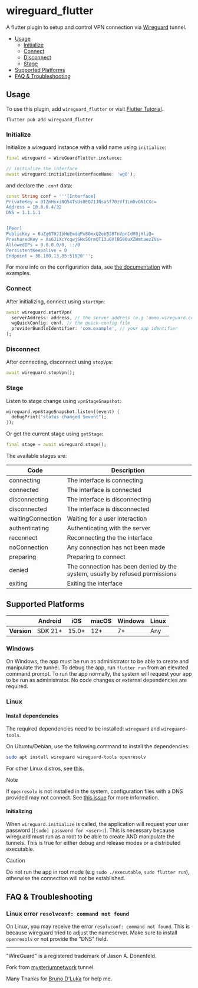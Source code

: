 # wireguard_flutter

A flutter plugin to setup and control VPN connection via [Wireguard](https://www.wireguard.com/) tunnel.

- [Usage](#usage)
  - [Initialize](#initialize)
  - [Connect](#connect)
  - [Disconnect](#disconnect)
  - [Stage](#stage)
- [Supported Platforms](#supported-platforms)
- [FAQ & Troubleshooting](#faq--troubleshooting)


## Usage

To use this plugin, add `wireguard_flutter` or visit [Flutter Tutorial](https://flutterflux.com/).

```
flutter pub add wireguard_flutter
```

### Initialize

Initialize a wireguard instance with a valid name using `initialize`:

```dart
final wireguard = WireGuardFlutter.instance;

// initialize the interface
await wireguard.initialize(interfaceName: 'wg0');
```

and declare the `.conf` data:
```dart
const String conf = '''[Interface]
PrivateKey = 0IZmHsxiNQ54TsUs0EQ71JNsa5f70zVf1LmDvON1CXc=
Address = 10.8.0.4/32
DNS = 1.1.1.1


[Peer]
PublicKey = 6uZg6T0J1bHuEmdqPx8OmxQ2ebBJ8TnVpnCdV8jHliQ=
PresharedKey = As6JiXcYcqwjSHxSOrmQT13uGVlBG90uXZWmtaezZVs=
AllowedIPs = 0.0.0.0/0, ::/0
PersistentKeepalive = 0
Endpoint = 38.180.13.85:51820''';
```

For more info on the configuration data, see [the documentation](https://man7.org/linux/man-pages/man8/wg-quick.8.html) with examples.

### Connect

After initializing, connect using `startVpn`:

```dart
await wireguard.startVpn(
  serverAddress: address, // the server address (e.g 'demo.wireguard.com:51820')
  wgQuickConfig: conf, // the quick-config file
  providerBundleIdentifier: 'com.example', // your app identifier
);
```

### Disconnect

After connecting, disconnect using `stopVpn`:

```dart
await wireguard.stopVpn();
```

### Stage

Listen to stage change using `vpnStageSnapshot`:

```dart
wireguard.vpnStageSnapshot.listen((event) {
  debugPrint("status changed $event");
});
```

Or get the current stage using `getStage`:

```dart
final stage = await wireguard.stage();
```

The available stages are:

| Code | Description |
| ---- | ----------- |
| connecting | The interface is connecting |
| connected | The interface is connected |
| disconnecting | The interface is disconnecting |
| disconnected | The interface is disconnected |
| waitingConnection | Waiting for a user interaction |
| authenticating | Authenticating with the server |
| reconnect | Reconnecting the the interface |
| noConnection | Any connection has not been made |
| preparing | Preparing to connect |
| denied | The connection has been denied by the system, usually by refused permissions |
| exiting | Exiting the interface |

## Supported Platforms

|             | Android | iOS   | macOS | Windows | Linux |
| ----------- | ------- | ----- | ----- | ------- | ----- |
| **Version** | SDK 21+ | 15.0+ | 12+   | 7+      | Any   |

### Windows

On Windows, the app must be run as administrator to be able to create and manipulate the tunnel. To debug the app, run `flutter run` from an elevated command prompt. To run the app normally, the system will request your app to be run as administrator. No code changes or external dependencies are required.

### Linux

#### Install dependencies

The required dependencies need to be installed: `wireguard` and `wireguard-tools`.

On Ubuntu/Debian, use the following command to install the dependencies:

```bash
sudo apt install wireguard wireguard-tools openresolv
```

For other Linux distros, see [this](https://www.wireguard.com/install/).

> [!NOTE]  
> 
> If `openresolv` is not installed in the system, configuration files with a DNS provided may not connect. See [this issue](#linux-error-resolvconf-command-not-found) for more information.

#### Initializing

When `wireguard.initialize` is called, the application will request your user password (`[sudo] password for <user>:`). This is necessary because wireguard must run as a root to be able to create AND manipulate the tunnels. This is true for either debug and release modes or a distributed executable.

> [!CAUTION]
>
> Do not run the app in root mode (e.g `sudo ./executable`, `sudo flutter run`), otherwise the connection will not be established.

## FAQ & Troubleshooting

### Linux error `resolvconf: command not found`

On Linux, you may receive the error `resolvconf: command not found`. This is because wireguard tried to adjust the nameserver. Make sure to install `openresolv` or not provide the "DNS" field.

---

"WireGuard" is a registered trademark of Jason A. Donenfeld.

Fork from [mysteriumnetwork](https://github.com/mysteriumnetwork/wireguard_dart/) tunnel.

Many Thanks for [Bruno D'Luka](https://github.com/bdlukaa) for help me.
